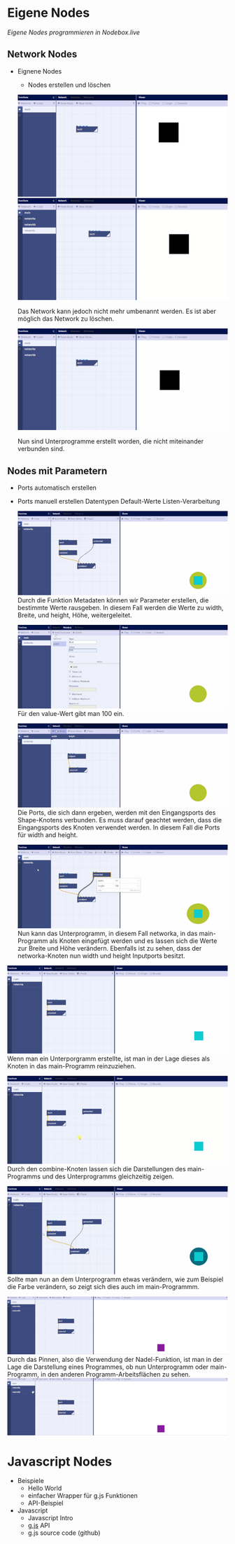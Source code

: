 # Eigene Nodes

*Eigene Nodes programmieren in Nodebox.live*

## Network Nodes

- Eignene Nodes
	- Nodes erstellen und löschen
	
	![](assets/createnetwork.gif)  
	![](assets/deletenetwork.gif)  
	
	Das Network kann jedoch nicht mehr umbenannt werden. Es ist aber möglich das Network zu löschen.
	
	![](assets/disconnectednetworks.gif)  
	
	Nun sind Unterprogramme erstellt worden, die nicht miteinander verbunden sind.



## Nodes mit Parametern


- Ports automatisch erstellen
- Ports manuell erstellen
	Datentypen
	Default-Werte
	Listen-Verarbeitung  
	
	![](assets/port_1.gif)  
	Durch die Funktion Metadaten können wir Parameter erstellen, die bestimmte Werte rausgeben. In diesem Fall werden die Werte zu width, Breite, und height, Höhe, weitergeleitet.  
	
	![](assets/port_2.gif)  
	Für den value-Wert gibt man 100 ein.  
	
	![](assets/port_3.gif)  
	Die Ports, die sich dann ergeben, werden mit den Eingangsports des Shape-Knotens verbunden. Es muss darauf geachtet werden, dass die Eingangsports des Knoten verwendet werden. In diesem Fall die Ports für width and height.  
	
	![](assets/port_4.gif)  
	Nun kann das Unterprogramm, in diesem Fall networka, in das main-Programm als Knoten eingefügt werden und es lassen sich die Werte zur Breite und Höhe verändern. Ebenfalls ist zu sehen, dass der networka-Knoten nun width und height Inputports besitzt.

![](assets/nesting_1.gif)  
Wenn man ein Unterporgramm erstellte, ist man in der Lage dieses als Knoten in das main-Programm reinzuziehen.  

![](assets/nesting_2.gif)  
Durch den combine-Knoten lassen sich die Darstellungen des main-Programms und des Unterprogramms gleichzeitig zeigen.

![](assets/nesting_3.gif)  
Sollte man nun an dem Unterprogramm etwas verändern, wie zum Beispiel die Farbe verändern, so zeigt sich dies auch im main-Programmm.  

![](assets/pinning_1.gif)  
Durch das Pinnen, also die Verwendung der Nadel-Funktion, ist man in der Lage die Darstellung eines Programmes, ob nun Unterprogramm oder main-Programm, in den anderen Programm-Arbeitsflächen zu sehen.   
![](assets/pinning_2.gif)    



# Javascript Nodes

- Beispiele
	- Hello World
	- einfacher Wrapper für g.js Funktionen
	- API-Beispiel
- Javascript 
	- Javascript Intro
	- [g.js](http://gjs.org/) API
	- g.js source code (github)
